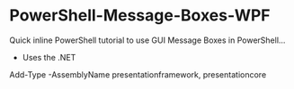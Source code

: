 # PowerShell-Message-Boxes-WPF
Quick inline PowerShell tutorial to use GUI Message Boxes in PowerShell...

- Uses the .NET

Add-Type -AssemblyName presentationframework, presentationcore
